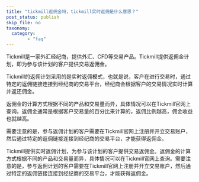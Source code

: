 ```yaml
---
title: "tickmill返佣金吗，tickmill实时返佣是什么意思？"
post_status: publish
skip_file: no
taxonomy:
  category:
        - "faq"
---
```


Tickmill是一家外汇经纪商，提供外汇、CFD等交易产品。Tickmill提供返佣金计划，即为参与该计划的客户提供交易返佣金。

Tickmill的返佣计划采用的是实时返佣模式，也就是说，客户在进行交易时，通过特定的返佣链接连接到经纪商的交易平台，经纪商会根据客户的交易情况实时计算并返还佣金。

返佣金的计算方式根据不同的产品和交易量而异，具体情况可以在Tickmill官网上查询。返佣金通常是根据客户交易量的百分比来计算的，返佣比例越高，佣金收益也就越高。

需要注意的是，参与返佣计划的客户需要在Tickmill官网上注册并开立交易账户，然后通过特定的返佣链接连接到经纪商的交易平台，才能获得返佣金。

Tickmill提供实时返佣计划，为参与该计划的客户提供交易返佣金。返佣金的计算方式根据不同的产品和交易量而异，具体情况可以在Tickmill官网上查询。需要注意的是，参与返佣计划的客户需要在Tickmill官网上注册并开立交易账户，然后通过特定的返佣链接连接到经纪商的交易平台，才能获得返佣金。
